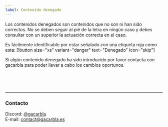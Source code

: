 ```yaml
---
label: Contenido denegado
---
```


Los contenidos denegados son contenidos que no son ni han sido correctos. No se deben seguir al pié de la letra en ningún caso y debes consultar con un superior la actuación correcta en el caso.

Es fácilmente identificable por estar señalado con una etiqueta roja como esta: [!button size="xs" variant="danger" text="Denegado" icon="skip"]

Si algún contenido denegado ha sido introducido por favor contacta con gacarbla para poder llevar a cabo los cambios oportunos.

<br><br><br>
** **
### Contacto
Discord: [@gacarbla](https://discord.com/users/643575943289634836)<br>
E-mail: [contact@gacarbla.es](mailto:contact@gacarbla.es)
